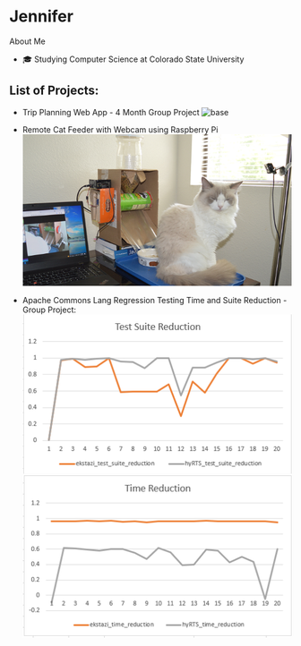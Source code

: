 

<!---
Jennifer184/Jennifer184 is a ✨ special ✨ repository because its `README.md` (this file) appears on your GitHub profile.
You can click the Preview link to take a look at your changes.
--->
# Jennifer

About Me 
* 🎓 Studying Computer Science at Colorado State University
 
 ## List of Projects:
* Trip Planning Web App - 4 Month Group Project
![base](Projects/images/trip-planner.gif)

* Remote Cat Feeder with Webcam using Raspberry Pi
![base](/images/pet_feeder.png)

* Apache Commons Lang Regression Testing Time and Suite Reduction - Group Project:
<br>![base](/images/graphTestSuite.png)![base](/images/graphTestTime.png)

